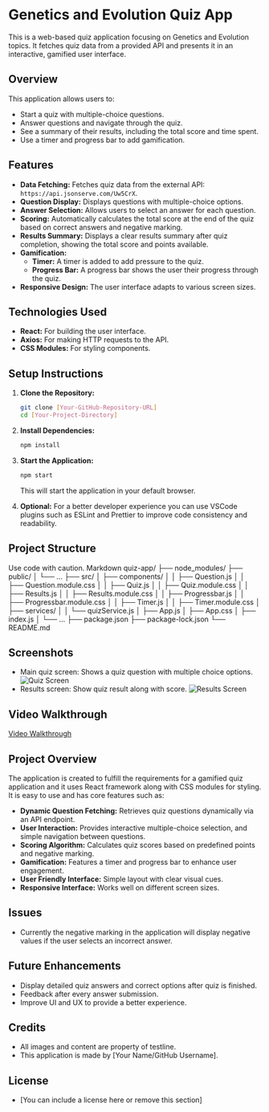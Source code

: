 # Genetics and Evolution Quiz App

This is a web-based quiz application focusing on Genetics and Evolution topics. It fetches quiz data from a provided API and presents it in an interactive, gamified user interface.

## Overview

This application allows users to:

-   Start a quiz with multiple-choice questions.
-   Answer questions and navigate through the quiz.
-   See a summary of their results, including the total score and time spent.
-   Use a timer and progress bar to add gamification.

## Features

-   **Data Fetching:** Fetches quiz data from the external API: `https://api.jsonserve.com/Uw5CrX`.
-   **Question Display:** Displays questions with multiple-choice options.
-   **Answer Selection:** Allows users to select an answer for each question.
-   **Scoring:** Automatically calculates the total score at the end of the quiz based on correct answers and negative marking.
-   **Results Summary:** Displays a clear results summary after quiz completion, showing the total score and points available.
-   **Gamification:**
    -   **Timer:** A timer is added to add pressure to the quiz.
    -   **Progress Bar:** A progress bar shows the user their progress through the quiz.
-   **Responsive Design:** The user interface adapts to various screen sizes.

## Technologies Used

-   **React:** For building the user interface.
-   **Axios:** For making HTTP requests to the API.
-   **CSS Modules:** For styling components.

## Setup Instructions

1.  **Clone the Repository:**

    ```bash
    git clone [Your-GitHub-Repository-URL]
    cd [Your-Project-Directory]
    ```

2.  **Install Dependencies:**

    ```bash
    npm install
    ```

3.  **Start the Application:**

    ```bash
    npm start
    ```

    This will start the application in your default browser.

4. **Optional:**  For a better developer experience you can use VSCode plugins such as ESLint and Prettier to improve code consistency and readability.

## Project Structure
Use code with caution.
Markdown
quiz-app/
├── node_modules/
├── public/
│ └── ...
├── src/
│ ├── components/
│ │ ├── Question.js
│ │ ├── Question.module.css
│ │ ├── Quiz.js
│ │ ├── Quiz.module.css
│ │ ├── Results.js
│ │ ├── Results.module.css
│ │ ├── Progressbar.js
│ │ ├── Progressbar.module.css
│ │ ├── Timer.js
│ │ ├── Timer.module.css
│ ├── services/
│ │ └── quizService.js
│ ├── App.js
│ ├── App.css
│ ├── index.js
│ └── ...
├── package.json
├── package-lock.json
└── README.md

## Screenshots

-   Main quiz screen: Shows a quiz question with multiple choice options.
    ![Quiz Screen]((https://ibb.co/XfJMCTvy))
-   Results screen: Show quiz result along with score.
    ![Results Screen](https://ibb.co/XfJMCTvy)

## Video Walkthrough
[Video Walkthrough](https://via.placeholder.com/1920x1080?text=Video+Walkthrough+Link)

## Project Overview

The application is created to fulfill the requirements for a gamified quiz application and it uses React framework along with CSS modules for styling. It is easy to use and has core features such as:

*   **Dynamic Question Fetching:** Retrieves quiz questions dynamically via an API endpoint.
*   **User Interaction:** Provides interactive multiple-choice selection, and simple navigation between questions.
*   **Scoring Algorithm:** Calculates quiz scores based on predefined points and negative marking.
*   **Gamification:** Features a timer and progress bar to enhance user engagement.
*   **User Friendly Interface:** Simple layout with clear visual cues.
*   **Responsive Interface:** Works well on different screen sizes.

## Issues
* Currently the negative marking in the application will display negative values if the user selects an incorrect answer.

## Future Enhancements
* Display detailed quiz answers and correct options after quiz is finished.
* Feedback after every answer submission.
* Improve UI and UX to provide a better experience.

## Credits
* All images and content are property of testline.
* This application is made by [Your Name/GitHub Username].

## License
*   [You can include a license here or remove this section]
